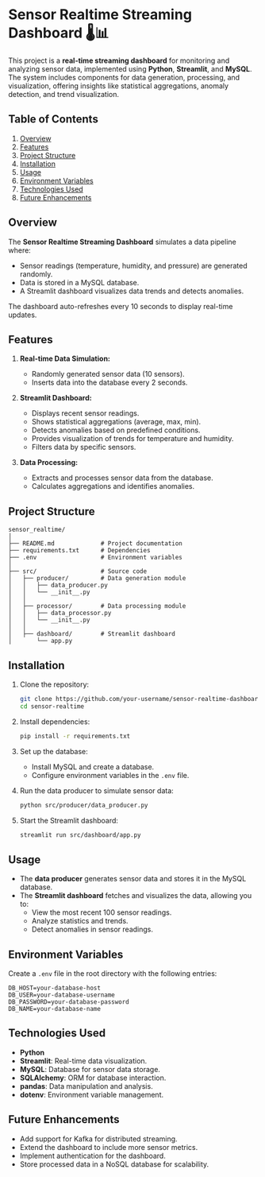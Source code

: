 # Sensor Realtime Streaming Dashboard 🌡️📊

This project is a **real-time streaming dashboard** for monitoring and analyzing sensor data, implemented using **Python**, **Streamlit**, and **MySQL**. The system includes components for data generation, processing, and visualization, offering insights like statistical aggregations, anomaly detection, and trend visualization.



## Table of Contents

1. [Overview](#overview)
2. [Features](#features)
3. [Project Structure](#project-structure)
4. [Installation](#installation)
5. [Usage](#usage)
6. [Environment Variables](#environment-variables)
7. [Technologies Used](#technologies-used)
8. [Future Enhancements](#future-enhancements)



## Overview

The **Sensor Realtime Streaming Dashboard** simulates a data pipeline where:
- Sensor readings (temperature, humidity, and pressure) are generated randomly.
- Data is stored in a MySQL database.
- A Streamlit dashboard visualizes data trends and detects anomalies.

The dashboard auto-refreshes every 10 seconds to display real-time updates.



## Features

1. **Real-time Data Simulation:**
   - Randomly generated sensor data (10 sensors).
   - Inserts data into the database every 2 seconds.

2. **Streamlit Dashboard:**
   - Displays recent sensor readings.
   - Shows statistical aggregations (average, max, min).
   - Detects anomalies based on predefined conditions.
   - Provides visualization of trends for temperature and humidity.
   - Filters data by specific sensors.

3. **Data Processing:**
   - Extracts and processes sensor data from the database.
   - Calculates aggregations and identifies anomalies.



## Project Structure

```
sensor_realtime/
│
├── README.md             # Project documentation
├── requirements.txt      # Dependencies
├── .env                  # Environment variables
│
├── src/                  # Source code
│   ├── producer/         # Data generation module
│   │   ├── data_producer.py
│   │   └── __init__.py
│   │
│   ├── processor/        # Data processing module
│   │   ├── data_processor.py
│   │   └── __init__.py
│   │
│   ├── dashboard/        # Streamlit dashboard
│       └── app.py
```



## Installation

1. Clone the repository:
   ```bash
   git clone https://github.com/your-username/sensor-realtime-dashboard.git
   cd sensor-realtime
   ```

2. Install dependencies:
   ```bash
   pip install -r requirements.txt
   ```

3. Set up the database:
   - Install MySQL and create a database.
   - Configure environment variables in the `.env` file.

4. Run the data producer to simulate sensor data:
   ```bash
   python src/producer/data_producer.py
   ```

5. Start the Streamlit dashboard:
   ```bash
   streamlit run src/dashboard/app.py
   ```



## Usage

- The **data producer** generates sensor data and stores it in the MySQL database.
- The **Streamlit dashboard** fetches and visualizes the data, allowing you to:
  - View the most recent 100 sensor readings.
  - Analyze statistics and trends.
  - Detect anomalies in sensor readings.



## Environment Variables

Create a `.env` file in the root directory with the following entries:

```plaintext
DB_HOST=your-database-host
DB_USER=your-database-username
DB_PASSWORD=your-database-password
DB_NAME=your-database-name
```



## Technologies Used

- **Python**
- **Streamlit**: Real-time data visualization.
- **MySQL**: Database for sensor data storage.
- **SQLAlchemy**: ORM for database interaction.
- **pandas**: Data manipulation and analysis.
- **dotenv**: Environment variable management.



## Future Enhancements

- Add support for Kafka for distributed streaming.
- Extend the dashboard to include more sensor metrics.
- Implement authentication for the dashboard.
- Store processed data in a NoSQL database for scalability.

